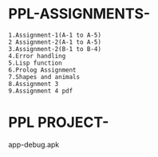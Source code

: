 # PPL-ASSIGNMENTS-

    1.Assignment-1(A-1 to A-5)
    2 Assignment-2(A-1 to A-5)
    3.Assignment-2(B-1 to B-4)
    4.Error handling
    5.Lisp function
    6.Prolog Assignment
    7.Shapes and animals
    8.Assignment 3
    9.Assignment 4 pdf

# PPL PROJECT-
  app-debug.apk
